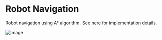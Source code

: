 # Robot Navigation
Robot navigation using A* algorithm. See [here](RobNavReport2.pdf) for implementation details.

![image](https://user-images.githubusercontent.com/4311278/165717057-1d16c996-a45d-445b-9cd9-cd714b94dbe3.png)

